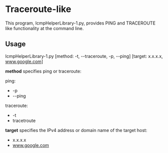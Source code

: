 # Traceroute-like

This program, IcmpHelperLibrary-1.py, provides PING and TRACEROUTE like functionality at the command line.

## Usage
IcmpHelperLibrary-1.py [method: -t, --traceroute, -p, --ping] [target: x.x.x.x, www.google.com]

**method** specifies ping or traceroute:

ping:
- -p
- --ping

traceroute:
- -t
- tracetroute

**target** specifies the IPv4 address or domain name of the target host:
- x.x.x.x
- www.google.com